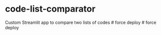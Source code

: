 # code-list-comparator
Custom Streamlit app to compare two lists of codes
#   f o r c e   d e p l o y  
 #   f o r c e   d e p l o y  
 